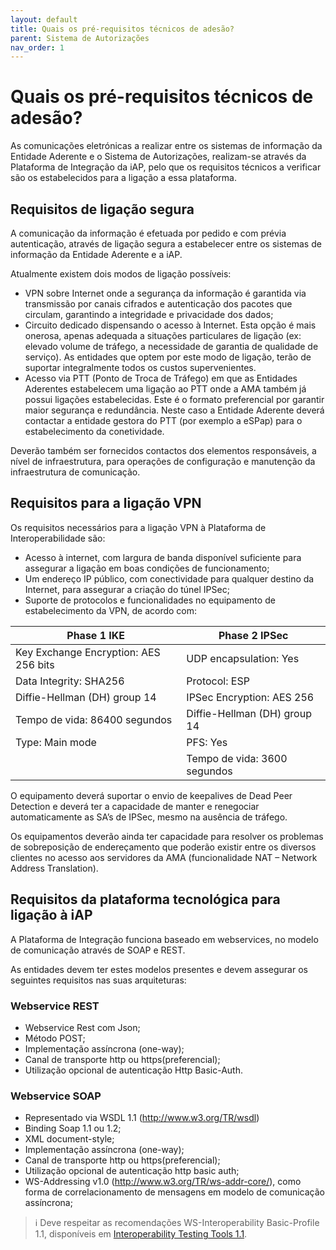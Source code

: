 ```yaml
---
layout: default
title: Quais os pré-requisitos técnicos de adesão?
parent: Sistema de Autorizações
nav_order: 1
---
```


# Quais os pré-requisitos técnicos de adesão?

As comunicações eletrónicas a realizar entre os sistemas de informação da Entidade Aderente e o Sistema de Autorizações, realizam-se através da Plataforma de Integração da iAP, pelo que os requisitos técnicos a verificar são os estabelecidos para a ligação a essa plataforma.

## Requisitos de ligação segura

A comunicação da informação é efetuada por pedido e com prévia autenticação, através de ligação segura a estabelecer entre os sistemas de informação da Entidade Aderente e a iAP. &#x20;

Atualmente existem dois modos de ligação possíveis: &#x20;

* VPN sobre Internet onde a segurança da informação é garantida via transmissão por canais cifrados e autenticação dos pacotes que circulam, garantindo a integridade e privacidade dos dados; &#x20;
* Circuito dedicado dispensando o acesso à Internet. Esta opção é mais onerosa, apenas adequada a situações particulares de ligação (ex: elevado volume de tráfego, a necessidade de garantia de qualidade de serviço). As entidades que optem por este modo de ligação, terão de suportar integralmente todos os custos supervenientes. &#x20;
* Acesso via PTT (Ponto de Troca de Tráfego) em que as Entidades Aderentes estabelecem uma ligação ao PTT onde a AMA também já possui ligações estabelecidas. Este é o formato preferencial por garantir maior segurança e redundância. Neste caso a Entidade Aderente deverá contactar a entidade gestora do PTT (por exemplo a eSPap) para o estabelecimento da conetividade. &#x20;

Deverão também ser fornecidos contactos dos elementos responsáveis, a nível de infraestrutura, para operações de configuração e manutenção da infraestrutura de comunicação.&#x20;

## Requisitos para a ligação VPN



Os requisitos necessários para a ligação VPN à Plataforma de Interoperabilidade são:&#x20;

* Acesso à internet, com largura de banda disponível suficiente para assegurar a ligação em boas condições de funcionamento; &#x20;
* Um endereço IP público, com conectividade para qualquer destino da Internet, para assegurar a criação do túnel IPSec; &#x20;
* Suporte de protocolos e funcionalidades no equipamento de estabelecimento da VPN, de acordo com:

| Phase 1 IKE                           | Phase 2 IPSec                |
| ------------------------------------- | ---------------------------- |
| Key Exchange Encryption: AES 256 bits | UDP encapsulation: Yes       |
| Data Integrity: SHA256                | Protocol: ESP                |
| Diffie-Hellman (DH) group 14          | IPSec Encryption: AES 256    |
| Tempo de vida: 86400 segundos         | Diffie-Hellman (DH) group 14 |
| Type: Main mode                       | PFS: Yes                     |
|                                       | Tempo de vida: 3600 segundos |

O equipamento deverá suportar o envio de keepalives de Dead Peer Detection e deverá ter a capacidade de manter e renegociar automaticamente as SA’s de IPSec, mesmo na ausência de tráfego. &#x20;

Os equipamentos deverão ainda ter capacidade para resolver os problemas de sobreposição de endereçamento que poderão existir entre os diversos clientes no acesso aos servidores da AMA (funcionalidade NAT – Network Address Translation).&#x20;

## Requisitos da plataforma tecnológica para ligação à iAP

A Plataforma de Integração funciona baseado em webservices, no modelo de comunicação através de SOAP e REST. &#x20;

As entidades devem ter estes modelos presentes e devem assegurar os seguintes requisitos nas suas arquiteturas:

### Webservice REST

* Webservice Rest com Json; &#x20;
* Método POST;&#x20;
* Implementação assíncrona (one-way); &#x20;
* Canal de transporte http ou https(preferencial); &#x20;
* Utilização opcional de autenticação Http Basic-Auth. &#x20;

### Webservice SOAP

* Representado via WSDL 1.1 (http://www.w3.org/TR/wsdl) &#x20;
* Binding Soap 1.1 ou 1.2; &#x20;
* XML document-style; &#x20;
* Implementação assíncrona (one-way); &#x20;
* Canal de transporte http ou https(preferencial); &#x20;
* Utilização opcional de autenticação http basic auth; &#x20;
* WS-Addressing v1.0 (http://www.w3.org/TR/ws-addr-core/), como forma de correlacionamento de mensagens em modelo de comunicação assíncrona; &#x20;

> ℹ️ Deve respeitar as recomendações WS-Interoperability Basic-Profile 1.1, disponíveis em [Interoperability Testing Tools 1.1](http://www.ws-i.org/deliverables/testingtools.html).

